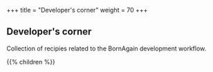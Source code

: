 +++
title = "Developer's corner"
weight = 70
+++

## Developer's corner

Collection of recipies related to the BornAgain development workflow.

{{% children  %}}


